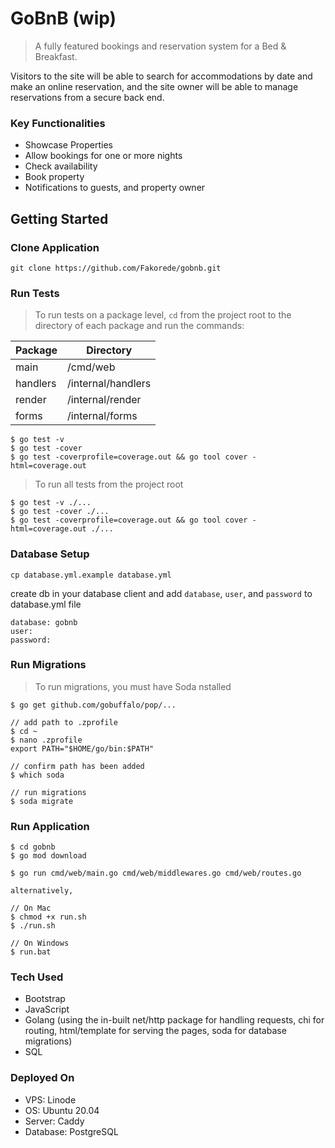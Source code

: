 # GoBnB (wip)

> A fully featured bookings and reservation system for a Bed & Breakfast.

Visitors to the site will be able to search for accommodations by date and make an online reservation, and the site owner will be able to manage reservations from a secure back end.

### Key Functionalities

- Showcase Properties
- Allow bookings for one or more nights
- Check availability
- Book property
- Notifications to guests, and property owner

## Getting Started

### Clone Application

```
git clone https://github.com/Fakorede/gobnb.git
```

### Run Tests

> To run tests on a package level, `cd` from the project root to the directory of each package and run the commands:


|  **Package** |  **Directory** |
|---|---|
|  main |  /cmd/web |
|  handlers | /internal/handlers  |
|  render |  /internal/render |
|  forms |  /internal/forms |

```
$ go test -v
$ go test -cover
$ go test -coverprofile=coverage.out && go tool cover -html=coverage.out
```

> To run all tests from the project root

```
$ go test -v ./...
$ go test -cover ./...
$ go test -coverprofile=coverage.out && go tool cover -html=coverage.out ./...
```

### Database Setup

```
cp database.yml.example database.yml
```

create db in your database client and add `database`, `user`, and `password` to database.yml file
```
database: gobnb
user:
password:
```

### Run Migrations

> To run migrations, you must have Soda nstalled

```
$ go get github.com/gobuffalo/pop/...

// add path to .zprofile
$ cd ~
$ nano .zprofile
export PATH="$HOME/go/bin:$PATH"

// confirm path has been added
$ which soda

// run migrations
$ soda migrate
```

### Run Application

```
$ cd gobnb
$ go mod download

$ go run cmd/web/main.go cmd/web/middlewares.go cmd/web/routes.go

alternatively,

// On Mac
$ chmod +x run.sh
$ ./run.sh

// On Windows
$ run.bat
```

### Tech Used

- Bootstrap
- JavaScript
- Golang (using the in-built net/http package for handling requests, chi for routing, html/template for serving the pages, soda for database migrations)
- SQL

### Deployed On

- VPS: Linode
- OS: Ubuntu 20.04
- Server: Caddy
- Database: PostgreSQL
